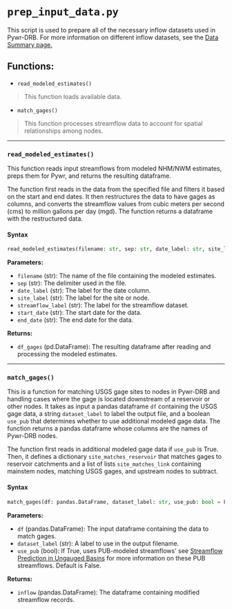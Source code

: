 # `prep_input_data.py`

This script is used to prepare all of the necessary inflow datasets used in Pywr-DRB. For more information on different inflow datasets, see the [Data Summary page.](../Supplemental/data_summary.md)

## Functions:
- `read_modeled_estimates()`
> This function loads available data.

- `match_gages()`
> This function processes streamflow data to account for spatial relationships among nodes.

***

### `read_modeled_estimates()`

This function reads input streamflows from modeled NHM/NWM estimates, preps them for Pywr, and returns the resulting dataframe.

The function first reads in the data from the specified file and filters it based on the start and end dates. It then restructures the data to have gages as columns, and converts the streamflow values from cubic meters per second (cms) to million gallons per day (mgd).
The function returns a dataframe with the restructured data.

#### Syntax
```python
read_modeled_estimates(filename: str, sep: str, date_label: str, site_label: str, streamflow_label: str, start_date: str, end_date: str) -> pd.DataFrame
```

**Parameters:**
- `filename` (str): The name of the file containing the modeled estimates.
- `sep` (str): The delimiter used in the file.
- `date_label` (str): The label for the date column.
- `site_label` (str): The label for the site or node.
- `streamflow_label` (str): The label for the streamflow dataset.
- `start_date` (str): The start date for the data.
- `end_date` (str): The end date for the data.

**Returns:**
- `df_gages` (pd.DataFrame): The resulting dataframe after reading and processing the modeled estimates.


***

### `match_gages()`

This is a function for matching USGS gage sites to nodes in Pywr-DRB and handling cases where the gage is located downstream of a reservoir or other nodes. It takes as input a pandas dataframe `df` containing the USGS gage data, a string `dataset_label` to label the output file, and a boolean `use_pub` that determines whether to use additional modeled gage data. The function returns a pandas dataframe whose columns are the names of Pywr-DRB nodes.

The function first reads in additional modeled gage data if `use_pub` is True. Then, it defines a dictionary `site_matches_reservoir` that matches gages to reservoir catchments and a list of lists `site_matches_link` containing mainstem nodes, matching USGS gages, and upstream nodes to subtract.

#### Syntax
```python
match_gages(df: pandas.DataFrame, dataset_label: str, use_pub: bool = False) -> pandas.DataFrame
```

**Parameters:**
- `df` (pandas.DataFrame): The input dataframe containing the data to match gages.
- `dataset_label` (str): A label to use in the output filename.
- `use_pub` (bool): If True, uses PUB-modeled streamflows' see [Streamflow Prediction in Ungauged Basins](../Supplemental/pub.md) for more information on these PUB streamflows. Default is False.

**Returns:**
- `inflow` (pandas.DataFrame): The dataframe containing modified streamflow records.
